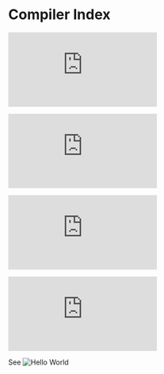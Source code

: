 # Compiler Index
![asm.md](https://github.com/SpaciousCoder78/holyc-docs/blob/main/CompilerOverview/asm.md)

![directives.md](https://github.com/SpaciousCoder78/holyc-docs/blob/main/CompilerOverview/directives.md)

![options.md](https://github.com/SpaciousCoder78/holyc-docs/blob/main/CompilerOverview/options.md)

![preprocessor.md](https://github.com/SpaciousCoder78/holyc-docs/blob/main/CompilerOverview/preprocessor.md)

See ![Hello World](https://github.com/SpaciousCoder78/holyc-docs/blob/main/helloworld.HC)
